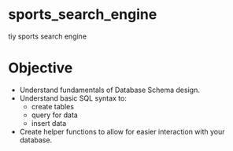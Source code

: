 # sports_search_engine
tiy sports search engine

# Objective
* Understand fundamentals of Database Schema design.
* Understand basic SQL syntax to:
  * create tables
  * query for data
  * insert data
* Create helper functions to allow for easier interaction with your database.
